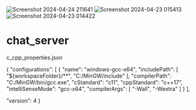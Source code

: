 ![Screenshot 2024-04-24 211641](https://github.com/SandaruAmarasinghe/chat_server/assets/95519487/a2678343-03e4-4127-94a8-6403b78397e7)
![Screenshot 2024-04-23 015413](https://github.com/SandaruAmarasinghe/chat_server/assets/95519487/5b84d1bb-909d-4474-a5c1-ace5d71f42e0)
![Screenshot 2024-04-23 014422](https://github.com/SandaruAmarasinghe/chat_server/assets/95519487/e6980293-2ef6-4f88-a00a-e8a4644fb644)
# chat_server


c_cpp_properties.json


{
  "configurations": [
    {
      "name": "windows-gcc-x64",
      "includePath": [
        "${workspaceFolder}/**",
        "C:/MinGW/include"
      ],
      "compilerPath": "C:/MinGW/bin/gcc.exe",
      "cStandard": "c11",
      "cppStandard": "c++17",
      "intelliSenseMode": "gcc-x64",
      "compilerArgs": [
        "-Wall",
        "-Wextra"
      ]
    }
  ],
  
  "version": 4
}




